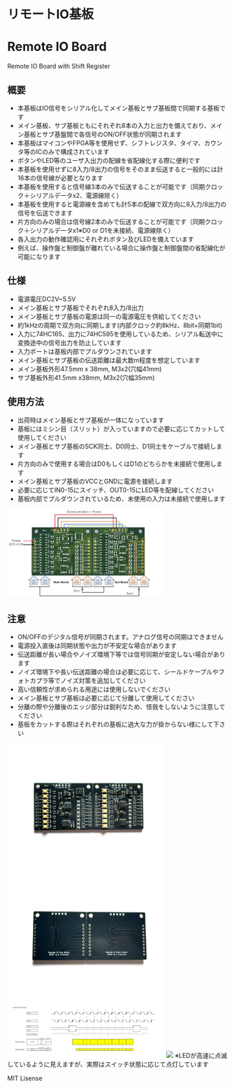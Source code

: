 # リモートIO基板
# Remote IO Board
Remote IO Board with Shift Register 


## 概要 
  * 本基板はIO信号をシリアル化してメイン基板とサブ基板間で同期する基板です  
  * メイン基板、サブ基板ともにそれぞれ8本の入力と出力を備えており、メイン基板とサブ基盤間で各信号のON/OFF状態が同期されます
  * 本基板はマイコンやFPGA等を使用せず、シフトレジスタ、タイマ、カウンタ等のICのみで構成されています  
  * ボタンやLED等のユーザ入出力の配線を省配線化する際に便利です  
  * 本基板を使用せずに8入力/8出力の信号をそのまま伝送すると一般的には計16本の信号線が必要となります  
  * 本基板を使用すると信号線3本のみで伝送することが可能です（同期クロック＋シリアルデータx2、電源線除く）
  * 本基板を使用すると電源線を含めても計5本の配線で双方向に8入力/8出力の信号を伝送できます  
  * 片方向のみの場合は信号線2本のみで伝送することが可能です（同期クロック＋シリアルデータx1※D0 or D1を未接続、電源線除く）  
  * 各入出力の動作確認用にそれぞれボタン及びLEDを備えています
  * 例えば、操作盤と制御盤が離れている場合に操作盤と制御盤間の省配線化が可能になります

## 仕様
  * 電源電圧DC2V~5.5V  
  * メイン基板とサブ基板でそれぞれ8入力/8出力  
  * メイン基板とサブ基板の電源は同一の電源電圧を供給してください  
  * 約1kHzの周期で双方向に同期します(内部クロック約8kHz、8bit+同期1bit)
  * 入力に74HC165、出力に74HC595を使用しているため、シリアル転送中に変換途中の信号出力を防止しています    
  * 入力ポートは基板内部でプルダウンされています  
  * メイン基板とサブ基板の伝送距離は最大数m程度を想定しています
  * メイン基板外形47.5mm x 38mm, M3x2(穴幅41mm)
  * サブ基板外形41.5mm x38mm, M3x2(穴幅35mm)

## 使用方法
  * 出荷時はメイン基板とサブ基板が一体になっています　　
  * 基板にはミシン目（スリット）が入っていますので必要に応じてカットして使用してください　　
  * メイン基板とサブ基板のSCK同士、D0同士、D1同士をケーブルで接続します  
  * 片方向のみで使用する場合はD0もしくはD1のどちらかを未接続で使用します  
  * メイン基板とサブ基板のVCCとGNDに電源を接続します 
  * 必要に応じてIN0-15にスイッチ、OUT0-15にLED等を配線してください  
  * 基板内部でプルダウンされているため、未使用の入力は未接続で使用します  
    
<img src="img/img3.jpeg" width="360">

## 注意 
  * ON/OFFのデジタル信号が同期されます。アナログ信号の同期はできません  
  * 電源投入直後は同期状態や出力が不安定な場合があります  
  * 伝送距離が長い場合やノイズ環境下等では信号同期が安定しない場合があります  
  * ノイズ環境下や長い伝送距離の場合は必要に応じて、シールドケーブルやフォトカプラ等でノイズ対策を追加してください  
  * 高い信頼性が求められる用途には使用しないでください    
  * メイン基板とサブ基板は必要に応じて分離して使用してください  
  * 分離の際や分離後のエッジ部分は鋭利なため、怪我をしないように注意してください    
  * 基板をカットする際はそれぞれの基板に過大な力が掛からない様にして下さい　　

<img src="img/img1.jpeg" width="360">
<img src="img/img2.jpeg" width="360">
<img src="img/img5.jpg" width="360">
<img src="img/img4.gif" width="360">
※LEDが高速に点滅しているように見えますが、実際はスイッチ状態に応じて点灯しています  




MIT Lisense
